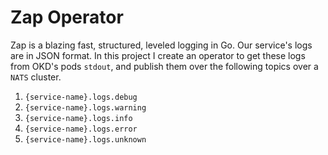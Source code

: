 # Zap Operator

Zap is a blazing fast, structured, leveled logging in Go. Our service's logs are in JSON format.
In this project I create an operator to get these logs from OKD's pods ```stdout```, and publish
them over the following topics over a ```NATS``` cluster.

1. ```{service-name}.logs.debug```
2. ```{service-name}.logs.warning```
3. ```{service-name}.logs.info```
4. ```{service-name}.logs.error```
5. ```{service-name}.logs.unknown```
